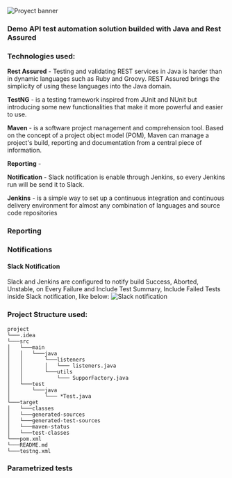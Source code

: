 ![Proyect banner](https://i.imgur.com/CZK02VJ.png)
### Demo API test automation solution builded with Java and Rest Assured

### Technologies used:

**Rest Assured** - Testing and validating REST services in Java is harder than in dynamic languages such as Ruby and Groovy. REST Assured brings the simplicity of using these languages into the Java domain.

**TestNG** - is a testing framework inspired from JUnit and NUnit but introducing some new functionalities that make it more powerful and easier to use.

**Maven** - is a software project management and comprehension tool. Based on the concept of a project object model (POM), Maven can manage a project's build, reporting and documentation from a central piece of information.

**Reporting** - 

**Notification** - Slack notification is enable through Jenkins, so every Jenkins run will be send it to Slack.

**Jenkins** - is a simple way to set up a continuous integration and continuous delivery environment for almost any combination of languages and source code repositories

### Reporting

### Notifications

#### Slack Notification
Slack and Jenkins are configured to notify build Success, Aborted, Unstable, on Every Failure and Include Test Summary, Include Failed Tests inside Slack notification, like below:
![Slack notification](https://i.imgur.com/YaouzJk.png)

### Project Structure used:

```
project
└───.idea
└───src
│   └───main
│   │   └───java
│   │       └───listeners
│   │       │   └─── listeners.java
│   │       └───utils
│   │           └─── SupporFactory.java
│   └───test
│       └───java
│           └─── *Test.java
└───target
│   └───classes  
│   └───generated-sources
│   └───generated-test-sources
│   └───maven-status
│   └───test-classes
└───pom.xml
└───README.md
└───testng.xml

```

### Parametrized tests
